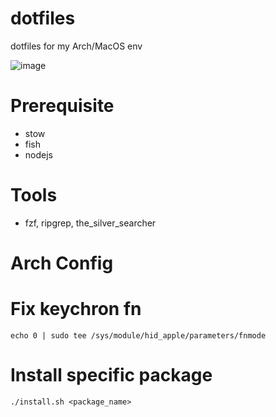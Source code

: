 # dotfiles
dotfiles for my Arch/MacOS env

![image](https://user-images.githubusercontent.com/2889732/113503363-f59dea00-9563-11eb-9c6e-82c7457808d6.png)

# Prerequisite

- stow
- fish
- nodejs

# Tools

- fzf, ripgrep, the_silver_searcher

# Arch Config

# Fix keychron fn
`echo 0 | sudo tee /sys/module/hid_apple/parameters/fnmode`

# Install specific package

`./install.sh <package_name>`

